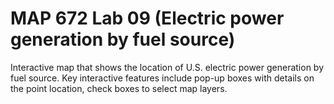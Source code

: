 # MAP 672 Lab 09 (Electric power generation by fuel source)
Interactive map that shows the location of U.S. electric power generation by fuel source. Key interactive features include pop-up boxes with details on the point location, check boxes to select map layers.

